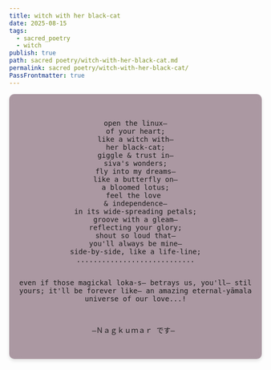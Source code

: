 ```yaml
---
title: witch with her black-cat
date: 2025-08-15
tags:
  - sacred_poetry
  - witch
publish: true
path: sacred poetry/witch-with-her-black-cat.md
permalink: sacred poetry/witch-with-her-black-cat/
PassFrontmatter: true
---
```


<div style="background-color: rgba(66, 23, 47, 0.44); backdrop-filter: blur(10.5px); -webkit-backdrop-filter: blur(10px); border-radius: 10px;  padding: 20px; box-shadow: 0 4px 6px rgba(0, 0, 0, 0.1);">
<pre style="text-align: center;">  
open the linux—
of your heart;
like a witch with—
her black-cat;
giggle & trust in—
siva's wonders;
fly into my dreams—
like a butterfly on—
a bloomed lotus;
feel the love 
& independence—
in its wide-spreading petals;
groove with a gleam—
reflecting your glory;
shout so loud that—
you'll always be mine—
side-by-side, like a life-line;
............................

even if those 
magickal loka-s—
betrays us, you'll—
still hold me as yours;
it'll be forever like—
an amazing eternal-yāmala—
in our own universe of our love...!

—Ｎａｇｋｕｍａｒ です—
</pre>
</div>
